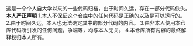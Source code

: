 这是一个个人自大学以来的一些代码归档，由于时间久远，存在一部分代码佚失。
<b>本人严正声明</b>
1.本人不保证这个仓库中的任何代码是正确的以及是可以运行的。
2.由于时间久远，本人也无法确定其中的部分代码的内容。
3.由非本人使用本仓库代码所引发的任何问题，争端等，均与本人无关。
4.本仓库所有内容的最终解释权归本人所有。